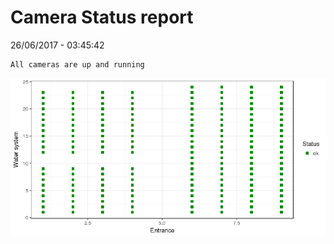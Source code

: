 Camera Status report
================
26/06/2017 - 03:45:42

    All cameras are up and running

![](camreport_files/figure-markdown_github/unnamed-chunk-2-1.png)
